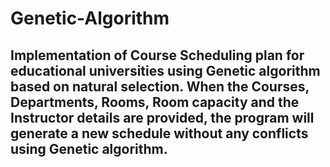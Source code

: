 # Genetic-Algorithm

## Implementation of Course Scheduling plan for educational universities using Genetic algorithm based on natural selection. When the Courses, Departments, Rooms, Room capacity and the Instructor details are provided, the program will generate a new schedule without any conflicts using Genetic algorithm. 
